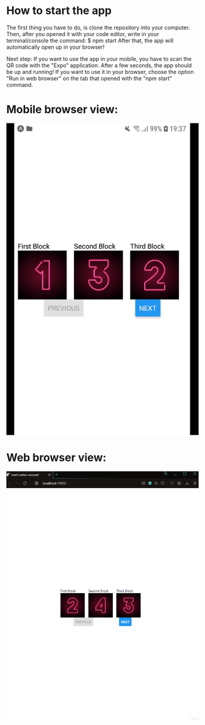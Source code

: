 # How to start the app

The first thing you have to do, is clone the repository into your computer. Then, after you opened it with your code editor, 
write in your terminal/console the command: $ npm start
After that, the app will automatically open up in your browser!

Next step: If you want to use the app in your mobile, you have to scan the QR code with the "Expo" application. After a few seconds, the app should be up and running!
If you want to use it in your browser, choose the option "Run in web browser" on the tab that opened with the "npm start" command.


# Mobile browser view:

![](mobile.gif)


# Web browser view:

![](web.gif)

